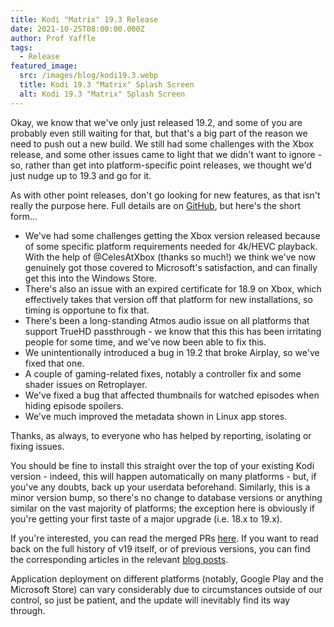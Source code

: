 ```yaml
---
title: Kodi "Matrix" 19.3 Release
date: 2021-10-25T08:00:00.000Z
author: Prof Yaffle
tags:
  - Release
featured_image:
  src: /images/blog/kodi19.3.webp
  title: Kodi 19.3 "Matrix" Splash Screen
  alt: Kodi 19.3 "Matrix" Splash Screen
---
```

Okay, we know that we've only just released 19.2, and some of you are probably even still waiting for that, but that's a big part of the reason we need to push out a new build. We still had some challenges with the Xbox release, and some other issues came to light that we didn't want to ignore - so, rather than get into platform-specific point releases, we thought we'd just nudge up to 19.3 and go for it.

As with other point releases, don't go looking for new features, as that isn't really the purpose here. Full details are on [GitHub](https://github.com/xbmc/xbmc/compare/19.2-Matrix...19.3-Matrix), but here's the short form...

* We've had some challenges getting the Xbox version released because of some specific platform requirements needed for 4k/HEVC playback. With the help of @CelesAtXbox (thanks so much!) we think we've now genuinely got those covered to Microsoft's satisfaction, and can finally get this into the Windows Store.
* There's also an issue with an expired certificate for 18.9 on Xbox, which effectively takes that version off that platform for new installations, so timing is opportune to fix that.
* There's been a long-standing Atmos audio issue on all platforms that support TrueHD passthrough - we know that this this has been irritating people for some time, and we've now been able to fix this.
* We unintentionally introduced a bug in 19.2 that broke Airplay, so we've fixed that one. 
* A couple of gaming-related fixes, notably a controller fix and some shader issues on Retroplayer.
* We've fixed a bug that affected thumbnails for watched episodes when hiding episode spoilers.
* We've much improved the metadata shown in Linux app stores.

Thanks, as always, to everyone who has helped by reporting, isolating or fixing issues.

You should be fine to install this straight over the top of your existing Kodi version - indeed, this will happen automatically on many platforms - but, if you've any doubts, back up your userdata beforehand. Similarly, this is a minor version bump, so there's no change to database versions or anything similar on the vast majority of platforms; the exception here is obviously if you're getting your first taste of a major upgrade (i.e. 18.x to 19.x).

If you're interested, you can read the merged PRs [here](https://github.com/xbmc/xbmc/pulls?q=is%3Apr+sort%3Aupdated-desc+milestone%3A%22Matrix+19.3%22+label%3A%22v19+Matrix%22+). If you want to read back on the full history of v19 itself, or of previous versions, you can find the corresponding articles in the relevant [blog posts](https://kodi.tv/blog/tag/release).

Application deployment on different platforms (notably, Google Play and the Microsoft Store) can vary considerably due to circumstances outside of our control, so just be patient, and the update will inevitably find its way through.
